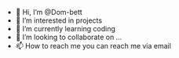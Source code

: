 - 👋 Hi, I’m @Dom-bett
- 👀 I’m interested in projects
- 🌱 I’m currently learning coding
- 💞️ I’m looking to collaborate on ...
- 📫 How to reach me you can reach me via email

<!---
Dom-bett/Dom-bett is a ✨ special ✨ repository because its `README.md` (this file) appears on your GitHub profile.
You can click the Preview link to take a look at your changes.
--->
